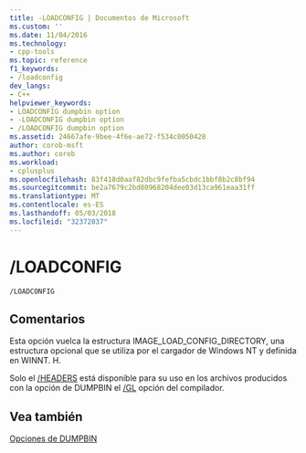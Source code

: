 ```yaml
---
title: -LOADCONFIG | Documentos de Microsoft
ms.custom: ''
ms.date: 11/04/2016
ms.technology:
- cpp-tools
ms.topic: reference
f1_keywords:
- /loadconfig
dev_langs:
- C++
helpviewer_keywords:
- LOADCONFIG dumpbin option
- -LOADCONFIG dumpbin option
- /LOADCONFIG dumpbin option
ms.assetid: 24667afe-9bee-4f6e-ae72-f534c0050428
author: corob-msft
ms.author: corob
ms.workload:
- cplusplus
ms.openlocfilehash: 83f418d0aaf82dbc9fefba5cbdc1bbf8b2c8bf94
ms.sourcegitcommit: be2a7679c2bd80968204dee03d13ca961eaa31ff
ms.translationtype: MT
ms.contentlocale: es-ES
ms.lasthandoff: 05/03/2018
ms.locfileid: "32372037"
---
```

# <a name="loadconfig"></a>/LOADCONFIG
```  
/LOADCONFIG  
```  
  
## <a name="remarks"></a>Comentarios  
 Esta opción vuelca la estructura IMAGE_LOAD_CONFIG_DIRECTORY, una estructura opcional que se utiliza por el cargador de Windows NT y definida en WINNT. H.  
  
 Solo el [/HEADERS](../../build/reference/headers.md) está disponible para su uso en los archivos producidos con la opción de DUMPBIN el [/GL](../../build/reference/gl-whole-program-optimization.md) opción del compilador.  
  
## <a name="see-also"></a>Vea también  
 [Opciones de DUMPBIN](../../build/reference/dumpbin-options.md)